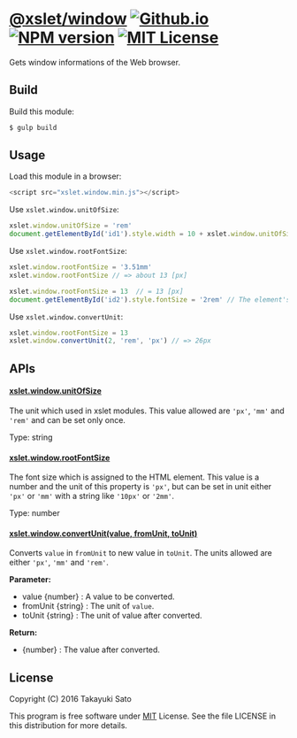 [@xslet/window][repo-url] [![Github.io][io-image]][io-url] [![NPM version][npm-image]][npm-url] [![MIT License][mit-image]][mit-url]
=============

Gets window informations of the Web browser.

Build
-----

Build this module:

```sh
$ gulp build
```

Usage
-----

Load this module in a browser:

```js
<script src="xslet.window.min.js"></script>
```

Use `xslet.window.unitOfSize`:

```js
xslet.window.unitOfSize = 'rem'
document.getElementById('id1').style.width = 10 + xslet.window.unitOfSize // = '10rem'
```

Use `xslet.window.rootFontSize`:

```js
xslet.window.rootFontSize = '3.51mm'
xslet.window.rootFontSize // => about 13 [px]

xslet.window.rootFontSize = 13  // = 13 [px]
document.getElementById('id2').style.fontSize = '2rem' // The element's font size is 26px 
```

Use `xslet.window.convertUnit`:

```js
xslet.window.rootFontSize = 13
xslet.window.convertUnit(2, 'rem', 'px') // => 26px
```

APIs
----

#### <u>xslet.window.unitOfSize</u>

The unit which used in xslet modules.
This value allowed are `'px'`, `'mm'` and `'rem'` and can be set only once.

Type: string

#### <u>xslet.window.rootFontSize</u>

The font size which is assigned to the HTML element.
This value is a number and the unit of this property is `'px'`, but can be set in unit either `'px'` or `'mm'` with a string like `'10px'` or `'2mm'`.

Type: number

#### <u>xslet.window.convertUnit(value, fromUnit, toUnit)</u>

Converts `value` in `fromUnit` to new value in `toUnit`.
The units allowed are either `'px'`, `'mm'` and `'rem'`. 

**Parameter:**

* value {number} : A value to be converted.
* fromUnit {string} : The unit of `value`.
* toUnit {string} : The unit of value after converted.

**Return:**

* {number} : The value after converted.

License
-------

Copyright (C) 2016 Takayuki Sato

This program is free software under [MIT][mit-url] License.
See the file LICENSE in this distribution for more details.

[npm-image]: http://img.shields.io/badge/npm-v0.1.0-blue.svg
[npm-url]: https://www.npmjs.org/package/@xslet/window/
[mit-image]: http://img.shields.io/badge/license-MIT-green.svg
[mit-url]: https://opensource.org/licenses/MIT
[io-image]: http://img.shields.io/badge/HP-github.io-ffbbbb.svg
[io-url]: https://xslet.github.io/window/
[repo-url]: https://github.com/xslet/window/
